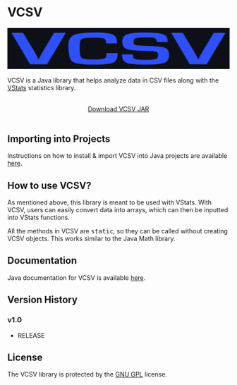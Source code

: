 # VCSV

<p align="center">
  <img src="images_README/vcsvlogo.png" width="570">
</p>

VCSV is a Java library that helps analyze data in CSV files along with the <a href="https://captmd-11.github.io/blog/vstats/" target="_blank">VStats</a> statistics library. 

<br>

<center><a href="https://captmd-11.github.io/blog/vcsv/" target="_blank">Download VCSV JAR</a></center>

<br>

## Importing into Projects 

Instructions on how to install & import VCSV into Java projects are available <a target="_blank" href="https://captmd-11.github.io/blog/misc_instructions/howtoimportjavalibrary.html">here</a>. 


## How to use VCSV? 

As mentioned above, this library is meant to be used with VStats. With VCSV, users can easily convert data into arrays, which can then be inputted into VStats functions. 

All the methods in VCSV are <samp>static</samp>, so they can be called without creating VCSV objects. This works similar to the Java Math library. 

## Documentation 

Java documentation for VCSV is available <a target="_blank" href="https://captmd-11.github.io/blog/vcsv/VCSVHTML/VCSV.html">here</a>. 

## Version History

### v1.0
- RELEASE

## License 

The VCSV library is protected by the <a href="https://github.com/CaptMD-11/VCSV/blob/master/LICENSE.txt" target="_blank">GNU GPL</a> license. 
